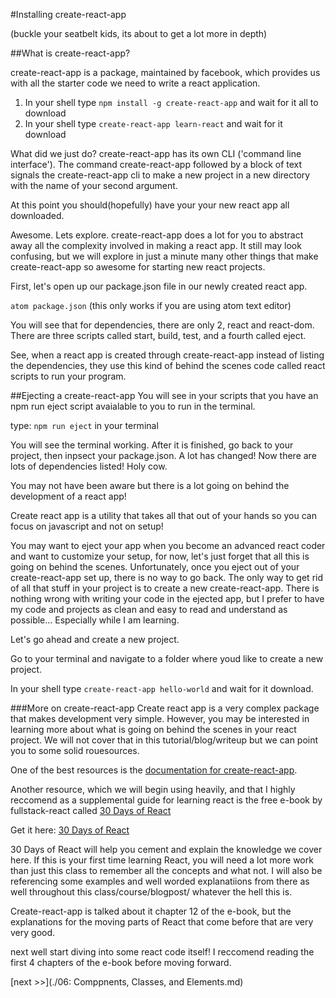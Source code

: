 #Installing create-react-app

(buckle your seatbelt kids, its about to get a lot more in depth)

##What is create-react-app?

create-react-app is a package, maintained by facebook, which provides us with all the starter code we need to write a react application.

1. In your shell type `npm install -g create-react-app` and wait for it all to download
2. In your shell type `create-react-app learn-react` and wait for it download

What did we just do? create-react-app has its own CLI ('command line interface'). The command create-react-app followed by a block of text signals the create-react-app cli to make a new project in a new directory with the name of your second argument.

At this point you should(hopefully) have your your new react app all downloaded.

Awesome. Lets explore. create-react-app does a lot for you to abstract away all the complexity involved in making a react app. It still may look confusing, but we will explore in just a minute many other things that make create-react-app so awesome for starting new react projects.

First, let's open up our package.json file in our newly created react app.

`atom package.json` (this only works if you are using atom text editor)

You will see that for dependencies, there are only 2, react and react-dom. There are three scripts called start, build, test, and a fourth called eject.

See, when a react app is created through create-react-app instead of listing the dependencies, they use this kind of behind the scenes code called react scripts to run your program.

##Ejecting a create-react-app
You will see in your scripts that you have an npm run eject script avaialable to you to run in the terminal. 

type: `npm run eject` in your terminal 

You will see the terminal working. After it is finished, go back to your project, then inpsect your package.json.
A lot has changed! Now there are lots of dependencies listed! Holy cow. 

You may not have been aware but there is a lot going on behind the development of a react app!

Create react app is a utility that takes all that out of your hands so you can focus on javascript and not on setup! 

You may want to eject your app when you become an advanced react coder and want to customize your setup, for now, let's just forget that all this is going on behind the scenes. Unfortunately, once you eject out of your create-react-app set up, there is no way to go back. The only way to get rid of all that stuff in your project is to create a  new create-react-app. There is nothing wrong with writing your code in the ejected app, but I prefer to have my code and projects as clean and easy to read and understand as possible... Especially while I am learning. 

Let's go ahead and create a new project. 

Go to your terminal and navigate to a folder where youd like to create a new project. 

In your shell type `create-react-app hello-world` and wait for it download.

###More on create-react-app
Create react app is a very complex package that makes development very simple. However, you may be interested in learning more about what is going on behind the scenes in your react project. We will not cover that in this tutorial/blog/writeup but we can point you to some solid rouesources.

One of the best resources is the [documentation for create-react-app](https://github.com/facebookincubator/create-react-app). 

Another resource, which we will begin using heavily, and that I highly reccomend as a supplemental guide for learning react is the free e-book by fullstack-react called [30 Days of React](https://www.fullstackreact.com/30-days-of-react/)

Get it here: [30 Days of React](https://www.fullstackreact.com/30-days-of-react/)

30 Days of React will help you cement and explain the knowledge we cover here. If this is your first time learning React, you will need a lot more work than just this class to remember all the concepts and what not. 
I will also be referencing some examples and well worded explanatiions from there as well throughout this class/course/blogpost/ whatever the hell this is. 

Create-react-app is talked about it chapter 12 of the e-book, but the explanations for the moving parts of React that come before that are very very good. 

next well start diving into some react code itself! I reccomend reading the first 4 chapters of the e-book before moving forward. 


[next >>](./06: Comppnents, Classes, and Elements.md)